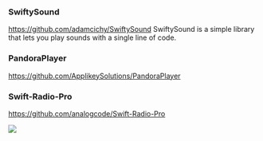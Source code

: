 ### SwiftySound
https://github.com/adamcichy/SwiftySound
SwiftySound is a simple library that lets you play sounds with a single line of code.

### PandoraPlayer
https://github.com/ApplikeySolutions/PandoraPlayer

### Swift-Radio-Pro
https://github.com/analogcode/Swift-Radio-Pro

![](https://camo.githubusercontent.com/314cb263e0a57501bec384a978c8ba56fb269bb6/68747470733a2f2f666574686963612e636f6d2f6173736574732f696d672f7765622f73776966742d726164696f2e6a7067)
